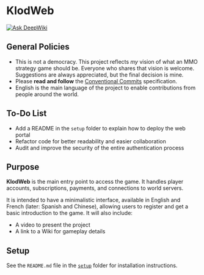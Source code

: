 # KlodWeb
[![Ask DeepWiki](https://deepwiki.com/badge.svg)](https://deepwiki.com/KlodOnline/KlodWeb)
## General Policies

- This is not a democracy. This project reflects *my* vision of what an MMO strategy game should be. Everyone who shares that vision is welcome. Suggestions are always appreciated, but the final decision is mine.
- Please **read and follow** the [Conventional Commits](https://www.conventionalcommits.org/en/v1.0.0/) specification.
- English is the main language of the project to enable contributions from people around the world.

## To-Do List

- Add a README in the `setup` folder to explain how to deploy the web portal
- Refactor code for better readability and easier collaboration
- Audit and improve the security of the entire authentication process

## Purpose

**KlodWeb** is the main entry point to access the game. It handles player accounts, subscriptions, payments, and connections to world servers.

It is intended to have a minimalistic interface, available in English and French (later: Spanish and Chinese), allowing users to register and get a basic introduction to the game. It will also include:
- A video to present the project
- A link to a Wiki for gameplay details

## Setup

See the `README.md` file in the [`setup`](./setup) folder for installation instructions.
